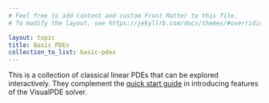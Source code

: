 ```yaml
---
# Feel free to add content and custom Front Matter to this file.
# To modify the layout, see https://jekyllrb.com/docs/themes/#overriding-theme-defaults

layout: topic
title: Basic PDEs
collection_to_list: basic-pdes
---
```


This is a collection of classical linear PDEs that can be explored interactively. They complement the [quick start guide](user-guide/quick-start) in introducing features of the VisualPDE solver.
